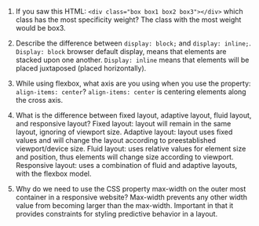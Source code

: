 <!-- Answers to the Self Study Questions go here -->

1. If you saw this HTML: `<div class="box box1 box2 box3"></div>` which class has the most specificity weight?
    The class with the most weight would be box3.

2. Describe the difference between `display: block;` and `display: inline;`.
    `Display: block` browser default display, means that elements are stacked upon one another. 
    `Display: inline` means that elements will be placed juxtaposed (placed horizontally).

3. While using flexbox, what axis are you using when you use the property: `align-items: center`?
    `align-items: center` is centering elements along the cross axis.

4. What is the difference between fixed layout, adaptive layout, fluid layout, and responsive layout?
    Fixed layout: layout will remain in the same layout, ignoring of viewport size.
    Adaptive layout: layout uses fixed values and will change the layout according to preestablished viewport/device size.
    Fluid layout: uses relative values for element size and position, thus elements will change size according to viewport.
    Responsive layout: uses a combination of fluid and adaptive layouts, with the flexbox model. 

5. Why do we need to use the CSS property max-width on the outer most container in a responsive website?
    Max-width prevents any other width value from becoming larger than the max-width.  Important in that it provides constraints for styling predictive behavior in a layout.